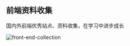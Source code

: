 ## 前端资料收集

国内外前端优秀站点、资料收集，在学习中进步成长

![front-end-collection](https://raw.githubusercontent.com/yunxiange/yunxiange.github.io/master/images/front-end-collection.png)
